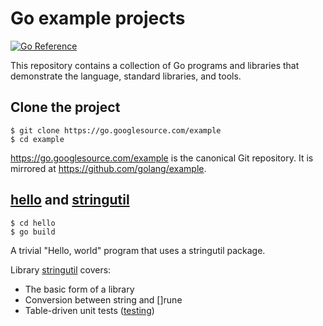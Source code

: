 # Go example projects

[![Go Reference](https://pkg.go.dev/badge/golang.org/x/example.svg)](https://pkg.go.dev/golang.org/x/example)

This repository contains a collection of Go programs and libraries that
demonstrate the language, standard libraries, and tools.

## Clone the project

```
$ git clone https://go.googlesource.com/example
$ cd example
```
https://go.googlesource.com/example is the canonical Git repository.
It is mirrored at https://github.com/golang/example.
## [hello](hello/) and [stringutil](stringutil/)

```
$ cd hello
$ go build
```
A trivial "Hello, world" program that uses a stringutil package.

Library [stringutil](stringutil/) covers:

* The basic form of a library
* Conversion between string and []rune
* Table-driven unit tests ([testing](//golang.org/pkg/testing/))
